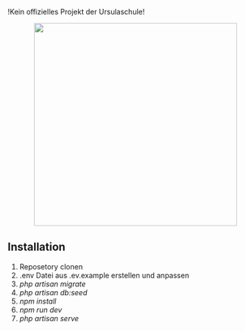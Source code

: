 !Kein offizielles Projekt der Ursulaschule!

<p align="center"><a href="https://ursulaschule.de" target="_blank"><img src="https://urs-os.de/iserv/logo/logo.png" width="400"></a></p>

## Installation

1. Reposetory clonen
2. .env Datei aus .ev.example erstellen und anpassen
4. _php artisan migrate_
5. _php artisan db:seed_
6. _npm install_
7. _npm run dev_
8. _php artisan serve_

